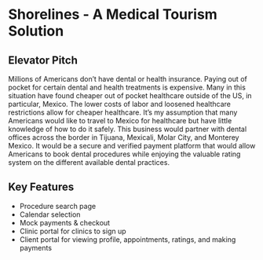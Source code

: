 # Shorelines - A Medical Tourism Solution

## Elevator Pitch
Millions of Americans don’t have dental or health insurance. Paying out of pocket for certain dental and health treatments is expensive. Many in this situation have found cheaper out of pocket healthcare outside of the US, in particular, Mexico. The lower costs of labor and loosened healthcare restrictions allow for cheaper healthcare. It’s my assumption that many Americans would like to travel to Mexico for healthcare but have little knowledge of how to do it safely. This business would partner with dental offices across the border in Tijuana, Mexicali, Molar City, and Monterey Mexico. It would be a secure and verified payment platform that would allow Americans to book dental procedures while enjoying the valuable rating system on the different available dental practices. 

## Key Features
* Procedure search page
* Calendar selection
* Mock payments & checkout
* Clinic portal for clinics to sign up
* Client portal for viewing profile, appointments, ratings, and making payments

